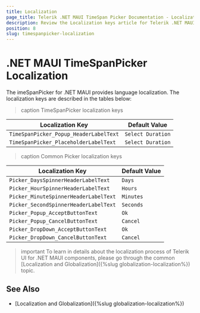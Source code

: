 ```yaml
---
title: Localization
page_title: Telerik .NET MAUI TimeSpan Picker Documentation - Localization
description: Review the Localization keys article for Telerik .NET MAUI TimeSpanPicker control.
position: 8
slug: timespanpicker-localization
---
```


# .NET MAUI ТimeSpanPicker Localization

The imeSpanPicker for .NET MAUI provides language localization. The localization keys are described in the tables below:

>caption TimeSpanPicker localization keys

| Localization Key | Default Value |
| -----------------| ------------- |
| `TimeSpanPicker_Popup_HeaderLabelText`  | `Select Duration` |
| `TimeSpanPicker_PlaceholderLabelText`  | `Select Duration` |

>caption Common Picker localization keys

| Localization Key | Default Value |
| -----------------| ------------- |
| `Picker_DaysSpinnerHeaderLabelText` | `Days` |
| `Picker_HourSpinnerHeaderLabelText` | `Hours` |
| `Picker_MinuteSpinnerHeaderLabelText` | `Minutes` |
| `Picker_SecondSpinnerHeaderLabelText` | `Seconds` |
| `Picker_Popup_AcceptButtonText` | `Ok` |
| `Picker_Popup_CancelButtonText` | `Cancel` |
| `Picker_DropDown_AcceptButtonText`  | `Ok` |
| `Picker_DropDown_CancelButtonText`  | `Cancel` |

> important To learn in details about the localization process of Telerik UI for .NET MAUI components, please go through the common [Localization and Globalization]({%slug globalization-localization%}) topic.

## See Also

* [Localization and Globalization]({%slug globalization-localization%})
